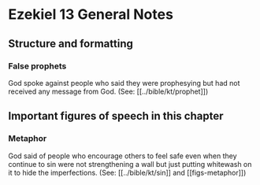# Ezekiel 13 General Notes
## Structure and formatting

### False prophets

God spoke against people who said they were prophesying but had not received any message from God. (See: [[../bible/kt/prophet]])

## Important figures of speech in this chapter

### Metaphor

God said of people who encourage others to feel safe even when they continue to sin were not strengthening a wall but just putting whitewash on it to hide the imperfections. (See: [[../bible/kt/sin]] and [[figs-metaphor]])